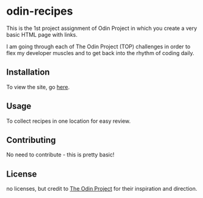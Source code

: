 # odin-recipes

This is the 1st project assignment of Odin Project in which you create a very basic HTML page with links.

I am going through each of The Odin Project (TOP) challenges in order to flex my developer muscles and to get back into the rhythm of coding daily. 

## Installation

To view the site, go [here](rh-code22.github.io/odin-recipes).


## Usage
To collect recipes in one location for easy review. 

## Contributing

No need to contribute - this is pretty basic! 

## License
no licenses, but credit to [The Odin Project](https://www.theodinproject.com/lessons/foundations-recipes) for their inspiration and direction. 